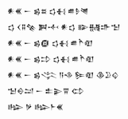 <div class='block'>
<div class='line'>𒀭𒌍 𒀸 𒌗𒊺 𒌓𒈬 𒌑𒊩𒇴</div>
<div class='line'>𒌓 𒌋𒐉𒆚 𒀉𒋾 𒀭𒌓 𒅔𒉆𒈥𒈠</div>
<div class='line'>𒀭𒌍 𒀸 𒌗𒁈 𒌓𒈬 𒌑𒋻𒊏</div>
<div class='line'>𒀭𒌍 𒀸 𒌗𒄞 𒌓𒈬 𒌑𒋻𒊏</div>
<div class='line'>𒀭𒌍 𒀸 𒌗𒋞 𒀀𒈾 𒌉𒊏 𒆠𒊒𒌒</div>
<div class='line'>𒈠𒀪𒁺 𒀸 𒉺𒉌𒐊 𒌌</div>
<div class='line'>𒈗 𒃻 𒈗𒈨𒌍</div>
</div>
